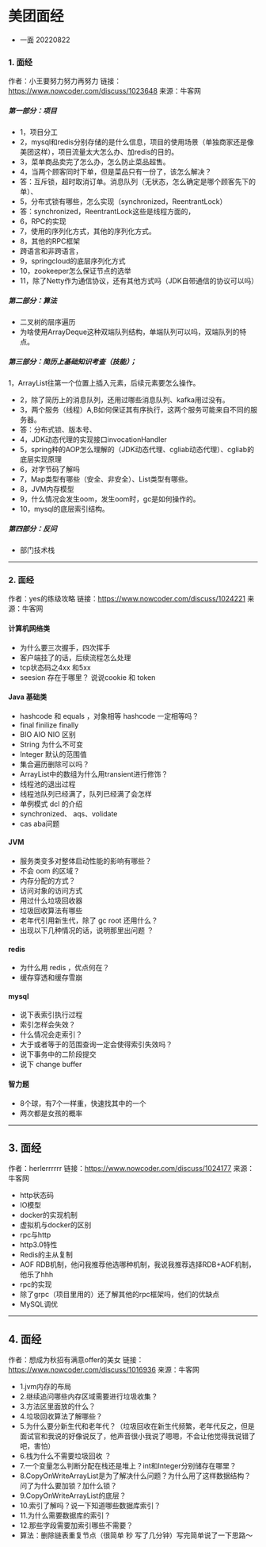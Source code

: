 # 美团面经
- 一面 20220822

### 1. 面经
作者：小王要努力努力再努力
链接：https://www.nowcoder.com/discuss/1023648
来源：牛客网

##### 第一部分：项目
- 1，项目分工
- 2，mysql和redis分别存储的是什么信息，项目的使用场景（单独商家还是像美团这样），项目流量太大怎么办、加redis的目的。
- 3，菜单商品卖完了怎么办，怎么防止菜品超售。
- 4，当两个顾客同时下单，但是菜品只有一份了，该怎么解决？
- 答：互斥锁，超时取消订单。消息队列（无状态，怎么确定是哪个顾客先下的单）、
- 5，分布式锁有哪些，怎么实现（synchronized，ReentrantLock）
- 答：synchronized，ReentrantLock这些是线程方面的，
- 6，RPC的实现
- 7，使用的序列化方式，其他的序列化方式。
- 8，其他的RPC框架
- 跨语言和非跨语言，
- 9，springcloud的底层序列化方式
- 10，zookeeper怎么保证节点的选举
- 11，除了Netty作为通信协议，还有其他方式吗（JDK自带通信的协议可以吗）
##### 第二部分：算法
- 二叉树的层序遍历
- 为啥使用ArrayDeque这种双端队列结构，单端队列可以吗，双端队列的特点。
##### 第三部分：简历上基础知识考查（技能）；
1，ArrayList往第一个位置上插入元素，后续元素要怎么操作。
- 2，除了简历上的消息队列，还用过哪些消息队列、kafka用过没有。
- 3，两个服务（线程）A,B如何保证其有序执行，这两个服务可能来自不同的服务器。
- 答：分布式锁、版本号、
- 4，JDK动态代理的实现接口invocationHandler
- 5，spring种的AOP怎么理解的（JDK动态代理、cgliab动态代理）、cgliab的底层实现原理
- 6，对字节码了解吗
- 7，Map类型有哪些（安全、非安全）、List类型有哪些。
- 8，JVM内存模型
- 9，什么情况会发生oom，发生oom时，gc是如何操作的。
- 10，mysql的底层索引结构。
##### 第四部分：反问
- 部门技术栈

---

### 2. 面经
作者：yes的练级攻略
链接：https://www.nowcoder.com/discuss/1024221
来源：牛客网

#### 计算机网络类
- 为什么要三次握手，四次挥手
- 客户端挂了的话，后续流程怎么处理
- tcp状态码之4xx 和5xx
- seesion 存在于哪里？ 说说cookie 和 token
#### Java 基础类
- hashcode 和 equals ，对象相等 hashcode 一定相等吗？
- final finilize finally
- BIO AIO NIO 区别
- String 为什么不可变
- Integer 默认的范围值
- 集合遍历删除可以吗？
- ArrayList中的数组为什么用transient进行修饰？
- 线程池的退出过程
- 线程池队列已经满了，队列已经满了会怎样
- 单例模式 dcl 的介绍
- synchronized、 aqs、volidate
- cas aba问题
#### JVM
- 服务类变多对整体启动性能的影响有哪些？
- 不会 oom 的区域？
- 内存分配的方式？
- 访问对象的访问方式
- 用过什么垃圾回收器
- 垃圾回收算法有哪些
- 老年代引用新生代，除了 gc root 还用什么？
- 出现以下几种情况的话，说明那里出问题 ？
#### redis
- 为什么用 redis ，优点何在？
- 缓存穿透和缓存雪崩
#### mysql
- 说下表索引执行过程
- 索引怎样会失效？
- 什么情况会走索引？
- 大于或者等于的范围查询一定会使得索引失效吗？
- 说下事务中的二阶段提交
- 说下 change buffer
#### 智力题
- 8个球，有7个一样重，快速找其中的一个
- 两次都是女孩的概率

---

## 3. 面经
作者：herlerrrrrr
链接：https://www.nowcoder.com/discuss/1024177
来源：牛客网

- http状态码
- IO模型
- docker的实现机制
- 虚拟机与docker的区别
- rpc与http
- http3.0特性
- Redis的主从复制
- AOF RDB机制，他问我推荐他选哪种机制，我说我推荐选择RDB+AOF机制，他乐了hhh
- rpc的实现
- 除了grpc（项目里用的）还了解其他的rpc框架吗，他们的优缺点
- MySQL调优

---

## 4. 面经
作者：想成为秋招有满意offer的美女
链接：https://www.nowcoder.com/discuss/1016936
来源：牛客网

- 1.jvm内存的布局
- 2.继续追问哪些内存区域需要进行垃圾收集？
- 3.方法区里面放的什么？
- 4.垃圾回收算法了解哪些？
- 5.为什么要分新生代和老年代？（垃圾回收在新生代频繁，老年代反之，但是面试官和我说的好像说反了，他声音很小我说了嗯嗯，不会让他觉得我说错了吧，害怕）
- 6.栈为什么不需要垃圾回收 ？
- 7.一个变量怎么判断分配在栈还是堆上？int和Integer分别储存在哪里？
- 8.CopyOnWriteArrayList是为了解决什么问题？为什么用了这样数据结构？问了为什么要加锁？加什么锁？
- 9.CopyOnWriteArrayList的底层？
- 10.索引了解吗？说一下知道哪些数据库索引？
- 11.为什么需要数据库的索引？
- 12.那些字段需要加索引哪些不需要？
- 算法：删除链表重复节点（很简单 秒 写了几分钟）写完简单说了一下思路～